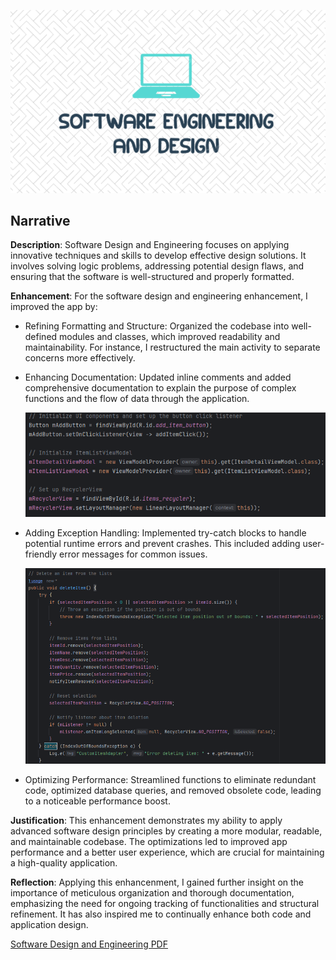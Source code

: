 ![Software Design and Engineering](/assets/img/software-design.PNG)

## Narrative

**Description**: Software Design and Engineering focuses on applying innovative techniques and skills to develop effective design solutions. It involves solving logic problems, addressing potential design flaws, and ensuring that the software is well-structured and properly formatted. 
 
**Enhancement**: For the software design and engineering enhancement, I improved the app by:

- Refining Formatting and Structure: Organized the codebase into well-defined modules and classes, which improved readability and maintainability. For instance, I restructured the main activity to separate concerns more effectively.

- Enhancing Documentation: Updated inline comments and added comprehensive documentation to explain the purpose of complex functions and the flow of data through the application.

  ![Formatting and Comments](/assets/img/software-design-enhancement1.PNG)

- Adding Exception Handling: Implemented try-catch blocks to handle potential runtime errors and prevent crashes. This included adding user-friendly error messages for common issues.

  ![Exception Handling](/assets/img/software-design-enhancement2.PNG)

- Optimizing Performance: Streamlined functions to eliminate redundant code, optimized database queries, and removed obsolete code, leading to a noticeable performance boost.

**Justification**: This enhancement demonstrates my ability to apply advanced software design principles by creating a more modular, readable, and maintainable codebase. The optimizations led to improved app performance and a better user experience, which are crucial for maintaining a high-quality application.

**Reflection**: Applying this enhancenment, I gained further insight on the importance of meticulous organization and thorough documentation, emphasizing the need for ongoing tracking of functionalities and structural refinement. It has also inspired me to continually enhance both code and application design.

[Software Design and Engineering PDF](/CS-499-Docs/CS-499-Software-Design-and-Engineering-Enhancement.pdf)
